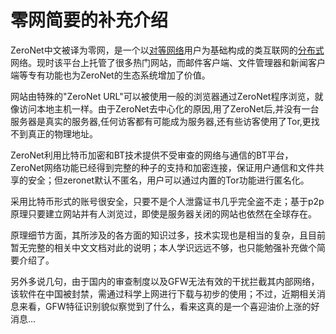 # 零网简要的补充介绍

ZeroNet中文被译为零网，是一个以[对等网络](https://zh.wikipedia.org/wiki/%E5%AF%B9%E7%AD%89%E7%BD%91%E7%BB%9C)用户为基础构成的类互联网的[分布式](https://zh.wikipedia.org/wiki/%E5%8E%BB%E4%B8%AD%E5%BF%83%E5%8C%96)网络。现时该平台上托管了很多热门网站，而邮件客户端、文件管理器和新闻客户端等专有功能也为ZeroNet的生态系统增加了价值。

网站由特殊的"ZeroNet URL"可以被使用一般的浏览器通过ZeroNet程序浏览，就像访问本地主机一样。由于ZeroNet去中心化的原因,用了ZeroNet后,并没有一台服务器是真实的服务器,任何访客都有可能成为服务器,还有些访客使用了Tor,更找不到真正的物理地址。

ZeroNet利用比特币加密和BT技术提供不受审查的网络与通信的BT平台，ZeroNet网络功能已经得到完整的种子的支持和加密连接，保证用户通信和文件共享的安全；但zeronet默认不匿名，用户可以通过内置的Tor功能进行匿名化。

采用比特币形式的账号很安全，只要不是个人泄露证书几乎完全盗不走；基于p2p原理只要建立网站并有人浏览过，即使是服务器关闭的网站也依然在全球存在。

原理细节方面，其所涉及的各方面的知识过多，技术实现也是相当的复杂，且目前暂无完整的相关中文文档对此的说明；本人学识远远不够，也只能勉强补充做个简要介绍了。

另外多说几句，由于国内的审查制度以及GFW无法有效的干扰拦截其内部网络，该软件在中国被封禁，需通过科学上网进行下载与初步的使用；不过，近期相关消息来看，GFW特征识别貌似察觉到了什么，看来这真的是一个喜迎油价上涨的好消息...



